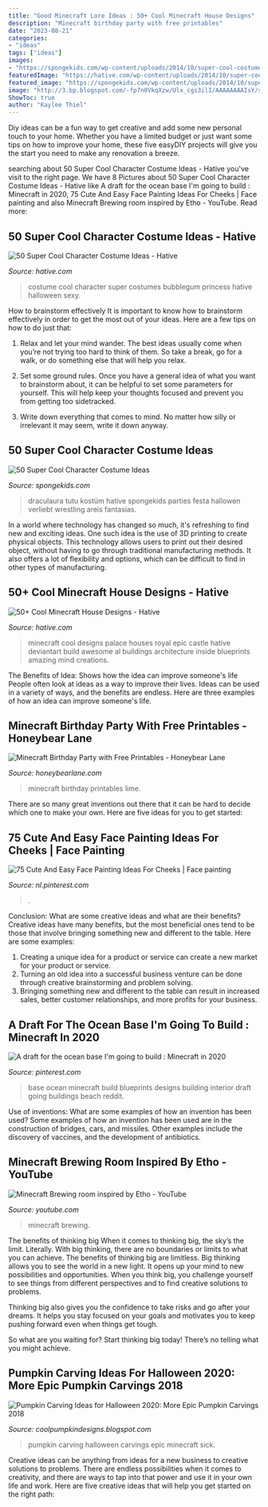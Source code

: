 ```yaml
---
title: "Good Minecraft Lore Ideas : 50+ Cool Minecraft House Designs"
description: "Minecraft birthday party with free printables"
date: "2023-08-21"
categories:
- "ideas"
tags: ["ideas"]
images:
- "https://spongekids.com/wp-content/uploads/2014/10/super-cool-costume-ideas/35-draculaura-costume.jpg"
featuredImage: "https://hative.com/wp-content/uploads/2014/10/super-cool-costume-ideas/28-princess-bubblegum-costume.jpg"
featured_image: "https://spongekids.com/wp-content/uploads/2014/10/super-cool-costume-ideas/35-draculaura-costume.jpg"
image: "http://3.bp.blogspot.com/-fp7n0VkqXzw/Ulx_cgs3ilI/AAAAAAAAIsY/sascJitkcmg/s1600/2bfe9b37b457d20699e384ac543388b0.jpg"
ShowToc: true
author: "Kaylee Thiel"
---
```



Diy ideas can be a fun way to get creative and add some new personal touch to your home. Whether you have a limited budget or just want some tips on how to improve your home, these five easyDIY projects will give you the start you need to make any renovation a breeze.

	

		
searching about 50 Super Cool Character Costume Ideas - Hative you've visit to the right page. We have 8 Pictures about 50 Super Cool Character Costume Ideas - Hative like A draft for the ocean base I&#039;m going to build : Minecraft in 2020, 75 Cute And Easy Face Painting Ideas For Cheeks | Face painting and also Minecraft Brewing room inspired by Etho - YouTube. Read more:
		
    
## 50 Super Cool Character Costume Ideas - Hative

<img loading=lazy src="https://hative.com/wp-content/uploads/2014/10/super-cool-costume-ideas/28-princess-bubblegum-costume.jpg" onerror="this.onerror=null;this.src='https://tse1.mm.bing.net/th?id=OIP.M5uw8QHf6Fz8aovbRvGWqwHaJ4&amp;pid=15.1';" alt="50 Super Cool Character Costume Ideas - Hative">

_Source: hative.com_

>costume cool character super costumes bubblegum princess hative halloween sexy. 

	

How to brainstorm effectively
It is important to know how to brainstorm effectively in order to get the most out of your ideas. Here are a few tips on how to do just that:
1. Relax and let your mind wander. The best ideas usually come when you’re not trying too hard to think of them. So take a break, go for a walk, or do something else that will help you relax.

2. Set some ground rules. Once you have a general idea of what you want to brainstorm about, it can be helpful to set some parameters for yourself. This will help keep your thoughts focused and prevent you from getting too sidetracked.

3. Write down everything that comes to mind. No matter how silly or irrelevant it may seem, write it down anyway.

    
## 50 Super Cool Character Costume Ideas

<img loading=lazy src="https://spongekids.com/wp-content/uploads/2014/10/super-cool-costume-ideas/35-draculaura-costume.jpg" onerror="this.onerror=null;this.src='https://tse4.mm.bing.net/th?id=OIP.L3oC7VhxJlneZKRBFXLNmgHaKh&amp;pid=15.1';" alt="50 Super Cool Character Costume Ideas">

_Source: spongekids.com_

>draculaura tutu kostüm hative spongekids parties festa hallowen verliebt wrestling areis fantasias. 

	

In a world where technology has changed so much, it's refreshing to find new and exciting ideas. One such idea is the use of 3D printing to create physical objects. This technology allows users to print out their desired object, without having to go through traditional manufacturing methods. It also offers a lot of flexibility and options, which can be difficult to find in other types of manufacturing.

    
## 50+ Cool Minecraft House Designs - Hative

<img loading=lazy src="https://hative.com/wp-content/uploads/2014/02/minecraft-houses/royal-palace-design-47.jpg" onerror="this.onerror=null;this.src='https://tse3.mm.bing.net/th?id=OIP.8xDPCRQxM0OeFiXSbRwCpgHaFm&amp;pid=15.1';" alt="50+ Cool Minecraft House Designs - Hative">

_Source: hative.com_

>minecraft cool designs palace houses royal epic castle hative deviantart build awesome al buildings architecture inside blueprints amazing mind creations. 

	

The Benefits of Idea: Shows how the idea can improve someone's life
People often look at ideas as a way to improve their lives. Ideas can be used in a variety of ways, and the benefits are endless. Here are three examples of how an idea can improve someone's life.

    
## Minecraft Birthday Party With Free Printables - Honeybear Lane

<img loading=lazy src="https://www.honeybearlane.com/wp-content/uploads/2018/05/fullsizeoutput_2026-768x1024.jpeg" onerror="this.onerror=null;this.src='https://tse3.mm.bing.net/th?id=OIP.XUpel9IO5hKC9Ihy4KDdNgHaJ4&amp;pid=15.1';" alt="Minecraft Birthday Party with Free Printables - Honeybear Lane">

_Source: honeybearlane.com_

>minecraft birthday printables lime. 

	

There are so many great inventions out there that it can be hard to decide which one to make your own. Here are five ideas for you to get started: 

    
## 75 Cute And Easy Face Painting Ideas For Cheeks | Face Painting

<img loading=lazy src="https://i.pinimg.com/736x/ee/71/db/ee71db38e72f7984166726f4870dd1ca.jpg" onerror="this.onerror=null;this.src='https://tse1.mm.bing.net/th?id=OIP.9lQkyRdvJkX8dEc0jiM_sgHaLH&amp;pid=15.1';" alt="75 Cute And Easy Face Painting Ideas For Cheeks | Face painting">

_Source: nl.pinterest.com_

>. 

	

Conclusion: What are some creative ideas and what are their benefits?
Creative ideas have many benefits, but the most beneficial ones tend to be those that involve bringing something new and different to the table. Here are some examples:
1. Creating a unique idea for a product or service can create a new market for your product or service.
2. Turning an old idea into a successful business venture can be done through creative brainstorming and problem solving.
3. Bringing something new and different to the table can result in increased sales, better customer relationships, and more profits for your business.

    
## A Draft For The Ocean Base I&#039;m Going To Build : Minecraft In 2020

<img loading=lazy src="https://i.pinimg.com/736x/e3/87/dd/e387ddffe8bbd985a0294ee751e7d4f6.jpg" onerror="this.onerror=null;this.src='https://tse4.mm.bing.net/th?id=OIP.jTZF6zq92bedtSN4QI9C1QHaEK&amp;pid=15.1';" alt="A draft for the ocean base I&#039;m going to build : Minecraft in 2020">

_Source: pinterest.com_

>base ocean minecraft build blueprints designs building interior draft going buildings beach reddit. 

	

Use of inventions: What are some examples of how an invention has been used?
Some examples of how an invention has been used are in the construction of bridges, cars, and missiles. Other examples include the discovery of vaccines, and the development of antibiotics.

    
## Minecraft Brewing Room Inspired By Etho - YouTube

<img loading=lazy src="https://i.ytimg.com/vi/KeIuKKX7XNg/maxresdefault.jpg" onerror="this.onerror=null;this.src='https://tse3.mm.bing.net/th?id=OIP.trp0M62rngNFIr0IGrVkdQHaEK&amp;pid=15.1';" alt="Minecraft Brewing room inspired by Etho - YouTube">

_Source: youtube.com_

>minecraft brewing. 

	

The benefits of thinking big
When it comes to thinking big, the sky’s the limit. Literally. With big thinking, there are no boundaries or limits to what you can achieve. The benefits of thinking big are limitless.
Big thinking allows you to see the world in a new light. It opens up your mind to new possibilities and opportunities. When you think big, you challenge yourself to see things from different perspectives and to find creative solutions to problems.

Thinking big also gives you the confidence to take risks and go after your dreams. It helps you stay focused on your goals and motivates you to keep pushing forward even when things get tough.

So what are you waiting for? Start thinking big today! There’s no telling what you might achieve.

    
## Pumpkin Carving Ideas For Halloween 2020: More Epic Pumpkin Carvings 2018

<img loading=lazy src="http://3.bp.blogspot.com/-fp7n0VkqXzw/Ulx_cgs3ilI/AAAAAAAAIsY/sascJitkcmg/s1600/2bfe9b37b457d20699e384ac543388b0.jpg" onerror="this.onerror=null;this.src='https://tse3.mm.bing.net/th?id=OIP.RMmtzoAgXe6a1p3vMF_DXgAAAA&amp;pid=15.1';" alt="Pumpkin Carving Ideas for Halloween 2020: More Epic Pumpkin Carvings 2018">

_Source: coolpumpkindesigns.blogspot.com_

>pumpkin carving halloween carvings epic minecraft sick. 

	

Creative ideas can be anything from ideas for a new business to creative solutions to problems. There are endless possibilities when it comes to creativity, and there are ways to tap into that power and use it in your own life and work. Here are five creative ideas that will help you get started on the right path: 

